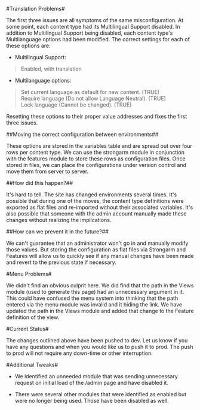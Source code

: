 #Translation Problems#

The first three issues are all symptoms of the same misconfiguration. At some
point, each content type had its Multilingual Support disabled. In addition to
Multilingual Support being disabled, each content type's Multilanguage options
had been modified. The correct settings for each of these options are:

* Multilingual Support:

> Enabled, with translation

* Multilanguage options:

> Set current language as default for new content. (TRUE)  
> Require language (Do not allow Language Neutral). (TRUE)  
> Lock language (Cannot be changed). (TRUE)  

Resetting these options to their proper value addresses and fixes the first
three issues.

##Moving the correct configuration between environments##

These options are stored in the variables table and are spread out over four
rows per content type. We can use the strongarm module in conjunction with the
features module to store these rows as configuration files. Once stored in
files, we can place the configurations under version control and move them from
server to server.

##How did this happen?##

It's hard to tell. The site has changed environments several times. It's
possible that during one of the moves, the content type definitions were
exported as flat files and re-imported without their associated variables. It's
also possible that someone with the admin account manually made these changes
without realizing the implications.

##How can we prevent it in the future?##

We can't guarantee that an administrator won't go in and manually modify those
values. But storing the configuration as flat files via Strongarm and Features
will allow us to quickly see if any manual changes have been made and revert to
the previous state if necessary.

#Menu Problems#

We didn't find an obvious culprit here. We did find that the path in the Views
module (used to generate this page) had an unnecessary argument in it. This
could have confused the menu system into thinking that the path entered via the
menu module was invalid and it hiding the link. We have updated the path in the
Views module and added that change to the Feature definition of the view.

#Current Status#

The changes outlined above have been pushed to dev. Let us know if you have any
questions and when you would like us to push it to prod. The push to prod will
not require any down-time or other interruption.

#Additional Tweaks#

* We identified an unneeded module that was sending unnecessary request on
  initial load of the /admin page and have disabled it.

* There were several other modules that were identified as enabled but were no
  longer being used. Those have been disabled as well.
